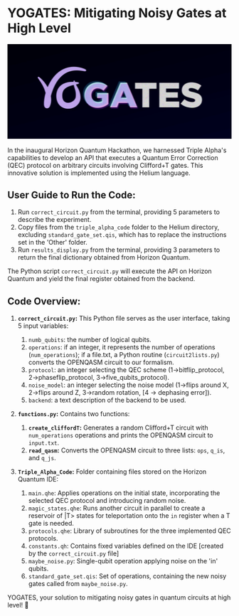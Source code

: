 # YOGATES: Mitigating Noisy Gates at High Level
[![YOGATES](yogates.png)](yogates.gif)

In the inaugural Horizon Quantum Hackathon, we harnessed Triple Alpha's capabilities to develop an API that executes a Quantum Error Correction (QEC) protocol on arbitrary circuits involving Clifford+T gates. This innovative solution is implemented using the Helium language.

## User Guide to Run the Code:

1. Run `correct_circuit.py` from the terminal, providing 5 parameters to describe the experiment.
2. Copy files from the `triple_alpha_code` folder to the Helium directory, excluding `standard_gate_set.qis`, which has to replace the instructions set in the 'Other' folder.
3. Run `results_display.py` from the terminal, providing 3 parameters to return the final dictionary obtained from Horizon Quantum.

The Python script `correct_circuit.py` will execute the API on Horizon Quantum and yield the final register obtained from the backend.

## Code Overview:

1. **`correct_circuit.py`:** This Python file serves as the user interface, taking 5 input variables:
   1. `numb_qubits`: the number of logical qubits.
   2. `operations`: if an integer, it represents the number of operations (`num_operations`); if a file.txt, a Python routine (`circuit2lists.py`) converts the OPENQASM circuit to our formalism.
   3. `protocol`: an integer selecting the QEC scheme (1->bitflip_protocol, 2->phaseflip_protocol, 3->five_qubits_protocol).
   4. `noise_model`: an integer selecting the noise model (1->flips around X, 2->flips around Z, 3->random rotation, [4 -> dephasing error]).
   5. `backend`: a text description of the backend to be used.

2. **`functions.py`:** Contains two functions:
   1. **`create_cliffordT`:** Generates a random Clifford+T circuit with `num_operations` operations and prints the OPENQASM circuit to `input.txt`.
   2. **`read_qasm`:** Converts the OPENQASM circuit to three lists: `ops`, `q_is`, and `q_js`.

5. **`Triple_Alpha_Code`:** Folder containing files stored on the Horizon Quantum IDE:
   1. `main.qhe`: Applies operations on the initial state, incorporating the selected QEC protocol and introducing random noise.
   2. `magic_states.qhe`: Runs another circuit in parallel to create a reservoir of |T> states for teleportation onto the `in` register when a T gate is needed.
   3. `protocols.qhe`: Library of subroutines for the three implemented QEC protocols.
   4. `constants.qh`: Contains fixed variables defined on the IDE [created by the `correct_circuit.py` file]
   5. `maybe_noise.py`: Single-qubit operation applying noise on the 'in' qubits.
   6. `standard_gate_set.qis`: Set of operations, containing the new noisy gates called from `maybe_noise.py`.

YOGATES, your solution to mitigating noisy gates in quantum circuits at high level! 🎉
